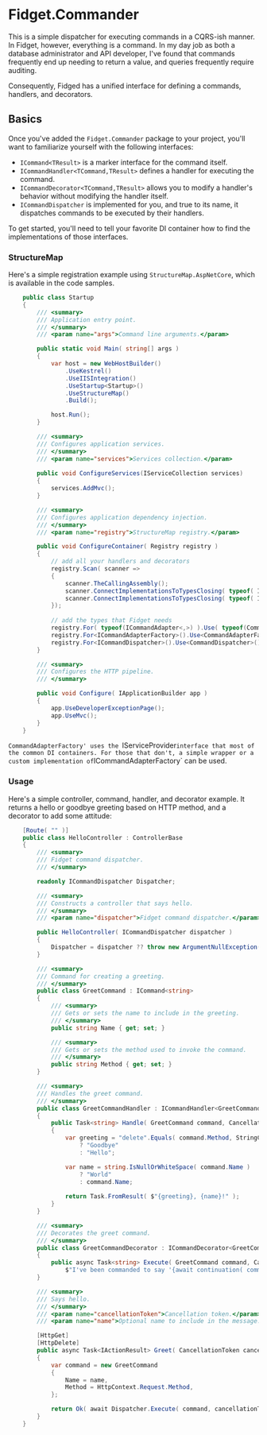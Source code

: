# Fidget.Commander

This is a simple dispatcher for executing commands in a CQRS-ish manner. In Fidget, however, everything is a command. In my day job as both a database administrator and API developer, I've found that commands frequently end up needing to return a value, and queries frequently require auditing.

Consequently, Fidged has a unified interface for defining a commands, handlers, and decorators.

## Basics
Once you've added the `Fidget.Commander` package to your project, you'll want to familiarize yourself with the following interfaces:
- `ICommand<TResult>` is a marker interface for the command itself.
- `ICommandHandler<TCommand,TResult>` defines a handler for executing the command.
- `ICommandDecorator<TCommand,TResult>` allows you to modify a handler's behavior without modifying the handler itself.
- `ICommandDispatcher` is implemented for you, and true to its name, it dispatches commands to be executed by their handlers.

To get started, you'll need to tell your favorite DI container how to find the implementations of those interfaces.

### StructureMap
Here's a simple registration example using `StructureMap.AspNetCore`, which is available in the code samples.
```csharp
    public class Startup
    {
        /// <summary>
        /// Application entry point.
        /// </summary>
        /// <param name="args">Command line arguments.</param>

        public static void Main( string[] args )
        {
            var host = new WebHostBuilder()
                .UseKestrel()
                .UseIISIntegration()
                .UseStartup<Startup>()
                .UseStructureMap()
                .Build();

            host.Run();
        }

        /// <summary>
        /// Configures application services.
        /// </summary>
        /// <param name="services">Services collection.</param>
        
        public void ConfigureServices(IServiceCollection services)
        {
            services.AddMvc();
        }

        /// <summary>
        /// Configures application dependency injection.
        /// </summary>
        /// <param name="registry">StructureMap registry.</param>

        public void ConfigureContainer( Registry registry )
        {
            // add all your handlers and decorators
            registry.Scan( scanner =>
            {
                scanner.TheCallingAssembly();
                scanner.ConnectImplementationsToTypesClosing( typeof( ICommandHandler<,> ) );
                scanner.ConnectImplementationsToTypesClosing( typeof( ICommandDecorator<,> ) );
            });
            
            // add the types that Fidget needs
            registry.For( typeof(ICommandAdapter<,>) ).Use( typeof(CommandAdapter<,>) );
            registry.For<ICommandAdapterFactory>().Use<CommandAdapterFactory>();
            registry.For<ICommandDispatcher>().Use<CommandDispatcher>();
        }

        /// <summary>
        /// Configures the HTTP pipeline.
        /// </summary>

        public void Configure( IApplicationBuilder app )
        {
            app.UseDeveloperExceptionPage();
            app.UseMvc();
        }
    }
```

`CommandAdapterFactory' uses the `IServiceProvider` interface that most of the common DI containers. For those that don't, a simple wrapper or a custom implementation of `ICommandAdapterFactory` can be used.

### Usage
Here's a simple controller, command, handler, and decorator example. It returns a hello or goodbye greeting based on HTTP method, and a decorator to add some attitude:
```csharp
    [Route( "" )]
    public class HelloController : ControllerBase
    {
        /// <summary>
        /// Fidget command dispatcher.
        /// </summary>

        readonly ICommandDispatcher Dispatcher;

        /// <summary>
        /// Constructs a controller that says hello.
        /// </summary>
        /// <param name="dispatcher">Fidget command dispatcher.</param>

        public HelloController( ICommandDispatcher dispatcher )
        {
            Dispatcher = dispatcher ?? throw new ArgumentNullException( nameof( dispatcher ) );
        }

        /// <summary>
        /// Command for creating a greeting.
        /// </summary>
        public class GreetCommand : ICommand<string> 
        {
            /// <summary>
            /// Gets or sets the name to include in the greeting.
            /// </summary>
            public string Name { get; set; }

            /// <summary>
            /// Gets or sets the method used to invoke the command.
            /// </summary>
            public string Method { get; set; }
        }

        /// <summary>
        /// Handles the greet command.
        /// </summary>
        public class GreetCommandHandler : ICommandHandler<GreetCommand,string>
        {
            public Task<string> Handle( GreetCommand command, CancellationToken cancellationToken )
            {
                var greeting = "delete".Equals( command.Method, StringComparison.OrdinalIgnoreCase )
                    ? "Goodbye"
                    : "Hello";

                var name = string.IsNullOrWhiteSpace( command.Name )
                    ? "World"
                    : command.Name;
                
                return Task.FromResult( $"{greeting}, {name}!" );
            }
        }

        /// <summary>
        /// Decorates the greet command.
        /// </summary>
        public class GreetCommandDecorator : ICommandDecorator<GreetCommand, string>
        {
            public async Task<string> Execute( GreetCommand command, CancellationToken cancellationToken, CommandDelegate<GreetCommand, string> continuation ) =>
                $"I've been commanded to say '{await continuation( command, cancellationToken )}'!";
        }

        /// <summary>
        /// Says hello.
        /// </summary>
        /// <param name="cancellationToken">Cancellation token.</param>
        /// <param name="name">Optional name to include in the message.</param>

        [HttpGet]
        [HttpDelete]
        public async Task<IActionResult> Greet( CancellationToken cancellationToken, string name = null )
        {
            var command = new GreetCommand
            {
                Name = name,
                Method = HttpContext.Request.Method,
            };

            return Ok( await Dispatcher.Execute( command, cancellationToken ) );
        }
    }
```